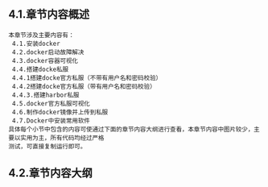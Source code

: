 
## 4.1.章节内容概述
    本章节涉及主要内容有：
     4.1.安装docker
     4.2.docker启动故障解决		
     4.3.docker容器可视化	
     4.4.搭建docke私服
     4.4.1搭建docke官方私服（不带有用户名和密码校验）
     4.4.2搭建docke官方私服（带有用户名和密码校验）	
     4.4.3.搭建harbor私服
     4.5.docker官方私服可视化
     4.6.制作docker镜像并上传到私服
     4.7.Docker中安装常用软件
	具体每个小节中包含的内容可使通过下面的章节内容大纲进行查看，本章节内容中图片较少，主要以实用为主，所有代码均经过严格
    测试，可直接复制运行即可。

## 4.2.章节内容大纲
	
<Markmap localtion="/enhance/markmap/environment/centos/centos7/chapter/centos7-outline5-chapter4.html"/>

